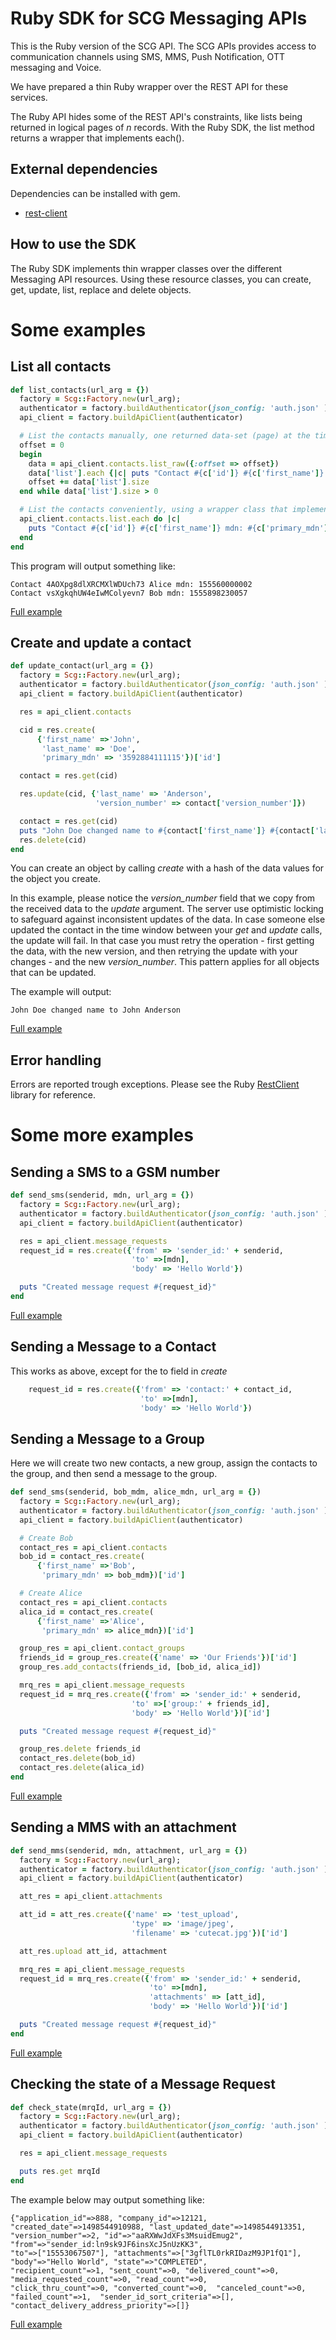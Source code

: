 # Ruby SDK for SCG Messaging APIs

This is the Ruby version of the SCG API. 
The SCG APIs provides access to communication channels using SMS, MMS, 
Push Notification, OTT messaging and Voice. 

We have prepared a thin Ruby wrapper over the REST API for
these services. 

The Ruby API hides some of the REST API's constraints, like
lists being returned in logical pages of <i>n</i> records. With the
Ruby SDK, the list method returns a wrapper that implements each().

## External dependencies
Dependencies can be installed with gem.

- [rest-client](https://github.com/rest-client/rest-client)

## How to use the SDK
The Ruby SDK implements thin wrapper classes over the 
different Messaging API resources. Using these resource
classes, you can create, get, update, list, replace and delete
objects. 

# Some examples

## List all contacts
```ruby
def list_contacts(url_arg = {})
  factory = Scg::Factory.new(url_arg);
  authenticator = factory.buildAuthenticator(json_config: 'auth.json' )
  api_client = factory.buildApiClient(authenticator)

  # List the contacts manually, one returned data-set (page) at the time
  offset = 0
  begin
    data = api_client.contacts.list_raw({:offset => offset})
    data['list'].each {|c| puts "Contact #{c['id']} #{c['first_name']} mdn: #{c['primary_mdn']}"}
    offset += data['list'].size
  end while data['list'].size > 0

  # List the contacts conveniently, using a wrapper class that implements each()
  api_client.contacts.list.each do |c|
    puts "Contact #{c['id']} #{c['first_name']} mdn: #{c['primary_mdn']}"
  end
end
```
This program will output something like:
```
Contact 4AOXpg8dlXRCMXlWDUch73 Alice mdn: 155560000002
Contact vsXgkqhUW4eIwMColyevn7 Bob mdn: 1555898230057
```
[Full example](examples/list_contacts.rb)


## Create and update a contact

```ruby
def update_contact(url_arg = {})
  factory = Scg::Factory.new(url_arg);
  authenticator = factory.buildAuthenticator(json_config: 'auth.json' )
  api_client = factory.buildApiClient(authenticator)

  res = api_client.contacts

  cid = res.create(
      {'first_name' =>'John',
       'last_name' => 'Doe',
       'primary_mdn' => '3592884111115'})['id']

  contact = res.get(cid)

  res.update(cid, {'last_name' => 'Anderson',
                   'version_number' => contact['version_number']})

  contact = res.get(cid)
  puts "John Doe changed name to #{contact['first_name']} #{contact['last_name']}"
  res.delete(cid)
end
```
You can create an object by calling *create* with a hash
of the data values for the object you create.

In this example, please notice the *version_number* field that we copy from
the received data to the *update* argument. The server use optimistic
locking to safeguard against inconsistent updates of the data. In case
someone else updated the contact in the time window between your *get*
and *update* calls, the update will fail. In that case you must retry the
operation - first getting the data, with the new version, and then 
retrying the update with your changes - and the new *version_number*.
This pattern applies for all objects that can be updated.

The example will output:
```
John Doe changed name to John Anderson
```
[Full example](examples/update_contact.rb)

## Error handling
Errors are reported trough exceptions. Please see the 
Ruby [RestClient](https://github.com/rest-client/rest-client) library
for reference.

# Some more examples

## Sending a SMS to a GSM number

```ruby
def send_sms(senderid, mdn, url_arg = {})
  factory = Scg::Factory.new(url_arg);
  authenticator = factory.buildAuthenticator(json_config: 'auth.json' )
  api_client = factory.buildApiClient(authenticator)

  res = api_client.message_requests
  request_id = res.create({'from' => 'sender_id:' + senderid,
                           'to' =>[mdn],
                           'body' => 'Hello World'})

  puts "Created message request #{request_id}"
end
```

[Full example](examples/send_sms.rb)

## Sending a Message to a Contact

This works as above, except for the to field in *create*
```ruby
    request_id = res.create({'from' => 'contact:' + contact_id,
                             'to' =>[mdn],
                             'body' => 'Hello World'})
```

## Sending a Message to a Group

Here we will create two new contacts, a new group, assign the contacts
to the group, and then send a message to the group.

```ruby
def send_sms(senderid, bob_mdm, alice_mdn, url_arg = {})
  factory = Scg::Factory.new(url_arg);
  authenticator = factory.buildAuthenticator(json_config: 'auth.json' )
  api_client = factory.buildApiClient(authenticator)

  # Create Bob
  contact_res = api_client.contacts
  bob_id = contact_res.create(
      {'first_name' =>'Bob',
       'primary_mdn' => bob_mdm})['id']

  # Create Alice
  contact_res = api_client.contacts
  alica_id = contact_res.create(
      {'first_name' =>'Alice',
       'primary_mdn' => alice_mdn})['id']

  group_res = api_client.contact_groups
  friends_id = group_res.create({'name' => 'Our Friends'})['id']
  group_res.add_contacts(friends_id, [bob_id, alica_id])

  mrq_res = api_client.message_requests
  request_id = mrq_res.create({'from' => 'sender_id:' + senderid,
                           'to' =>['group:' + friends_id],
                           'body' => 'Hello World'})['id']

  puts "Created message request #{request_id}"

  group_res.delete friends_id
  contact_res.delete(bob_id)
  contact_res.delete(alica_id)
end
```
[Full example](examples/send_sms_to_grp.rb)

## Sending a MMS with an attachment

```ruby
def send_mms(senderid, mdn, attachment, url_arg = {})
  factory = Scg::Factory.new(url_arg);
  authenticator = factory.buildAuthenticator(json_config: 'auth.json' )
  api_client = factory.buildApiClient(authenticator)

  att_res = api_client.attachments

  att_id = att_res.create({'name' => 'test_upload',
                           'type' => 'image/jpeg',
                           'filename' => 'cutecat.jpg'})['id']

  att_res.upload att_id, attachment

  mrq_res = api_client.message_requests
  request_id = mrq_res.create({'from' => 'sender_id:' + senderid,
                               'to' =>[mdn],
                               'attachments' => [att_id],
                               'body' => 'Hello World'})['id']

  puts "Created message request #{request_id}"
end
```

[Full example](examples/send_mms.rb)

## Checking the state of a Message Request

```ruby
def check_state(mrqId, url_arg = {})
  factory = Scg::Factory.new(url_arg);
  authenticator = factory.buildAuthenticator(json_config: 'auth.json' )
  api_client = factory.buildApiClient(authenticator)

  res = api_client.message_requests

  puts res.get mrqId
end
```

The example below may output something like:
```
{"application_id"=>888, "company_id"=>12121, 
"created_date"=>1498544910988, "last_updated_date"=>1498544913351, 
"version_number"=>2, "id"=>"aaRXWwJdXFs3MsuidEmug2", 
"from"=>"sender_id:ln9sk9JF6insXcJ5nUzKK3", 
"to"=>["15553067507"], "attachments"=>["3gflTL0rkRIDazM9JP1fQ1"], 
"body"=>"Hello World", "state"=>"COMPLETED", 
"recipient_count"=>1, "sent_count"=>0, "delivered_count"=>0, 
"media_requested_count"=>0, "read_count"=>0, 
"click_thru_count"=>0, "converted_count"=>0,  "canceled_count"=>0, 
"failed_count"=>1,  "sender_id_sort_criteria"=>[], 
"contact_delivery_address_priority"=>[]}
```

[Full example](examples/check_message_request_state.rb)

